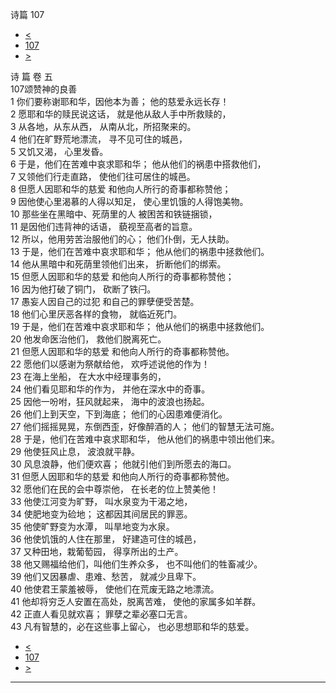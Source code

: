 ﻿





 诗篇 107




* [<](bible/PSA106.md)
* [107](bible/PSA.md)
* [>](bible/PSA108.md)



诗 篇 卷 五  
107颂赞神的良善  
1 你们要称谢耶和华，因他本为善； 他的慈爱永远长存！  
2 愿耶和华的赎民说这话， 就是他从敌人手中所救赎的，  
3 从各地，从东从西， 从南从北，所招聚来的。     
4 他们在旷野荒地漂流， 寻不见可住的城邑，  
5 又饥又渴， 心里发昏。  
6 于是，他们在苦难中哀求耶和华； 他从他们的祸患中搭救他们，  
7 又领他们行走直路， 使他们往可居住的城邑。  
8 但愿人因耶和华的慈爱 和他向人所行的奇事都称赞他；  
9 因他使心里渴慕的人得以知足， 使心里饥饿的人得饱美物。     
10 那些坐在黑暗中、死荫里的人 被困苦和铁链捆锁，  
11 是因他们违背神的话语， 藐视至高者的旨意。  
12 所以，他用劳苦治服他们的心； 他们仆倒，无人扶助。  
13 于是，他们在苦难中哀求耶和华； 他从他们的祸患中拯救他们。  
14 他从黑暗中和死荫里领他们出来， 折断他们的绑索。  
15 但愿人因耶和华的慈爱 和他向人所行的奇事都称赞他；  
16 因为他打破了铜门， 砍断了铁闩。     
17 愚妄人因自己的过犯 和自己的罪孽便受苦楚。  
18 他们心里厌恶各样的食物， 就临近死门。  
19 于是，他们在苦难中哀求耶和华； 他从他们的祸患中拯救他们。  
20 他发命医治他们， 救他们脱离死亡。  
21 但愿人因耶和华的慈爱 和他向人所行的奇事都称赞他。  
22 愿他们以感谢为祭献给他， 欢呼述说他的作为！     
23 在海上坐船， 在大水中经理事务的，  
24 他们看见耶和华的作为， 并他在深水中的奇事。  
25 因他一吩咐，狂风就起来， 海中的波浪也扬起。  
26 他们上到天空，下到海底； 他们的心因患难便消化。  
27 他们摇摇晃晃，东倒西歪，好像醉酒的人； 他们的智慧无法可施。  
28 于是，他们在苦难中哀求耶和华， 他从他们的祸患中领出他们来。  
29 他使狂风止息， 波浪就平静。  
30 风息浪静，他们便欢喜； 他就引他们到所愿去的海口。  
31 但愿人因耶和华的慈爱 和他向人所行的奇事都称赞他。  
32 愿他们在民的会中尊崇他， 在长老的位上赞美他！     
33 他使江河变为旷野， 叫水泉变为干渴之地，  
34 使肥地变为硷地； 这都因其间居民的罪恶。  
35 他使旷野变为水潭， 叫旱地变为水泉。  
36 他使饥饿的人住在那里， 好建造可住的城邑，  
37 又种田地，栽葡萄园， 得享所出的土产。  
38 他又赐福给他们，叫他们生养众多， 也不叫他们的牲畜减少。     
39 他们又因暴虐、患难、愁苦， 就减少且卑下。  
40 他使君王蒙羞被辱， 使他们在荒废无路之地漂流。  
41 他却将穷乏人安置在高处，脱离苦难， 使他的家属多如羊群。  
42 正直人看见就欢喜； 罪孽之辈必塞口无言。  
43 凡有智慧的，必在这些事上留心， 也必思想耶和华的慈爱。 
* [<](bible/PSA106.md)
* [107](bible/PSA.md)
* [>](bible/PSA108.md)





---










